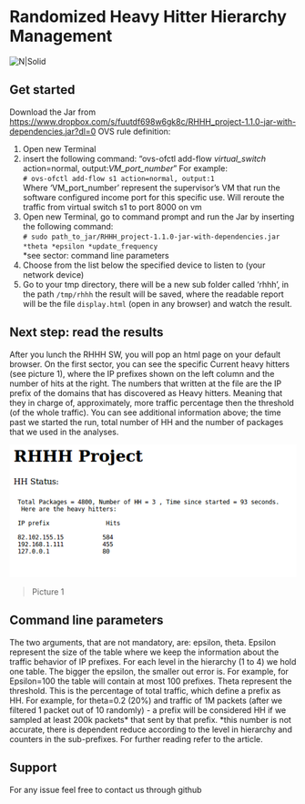 # Randomized Heavy Hitter Hierarchy Management

![N|Solid](https://cdn2.hubspot.net/hubfs/486579/lp/academy/sniffer.png)

## Get started
Download the Jar from https://www.dropbox.com/s/fuutdf698w6gk8c/RHHH_project-1.1.0-jar-with-dependencies.jar?dl=0
OVS rule definition:
1.	Open new Terminal
2.	insert the following command: “ovs-ofctl add-flow *virtual_switch* action=normal, output:*VM_port_number*”
For example: 
<br/>```# ovs-ofctl add-flow s1 action=normal, output:1 ``` <br/>
Where ‘VM_port_number’ represent the supervisor’s VM that run the software configured income port for this specific use.
Will reroute the traffic from virtual switch s1 to port 8000 on vm
3.	Open new Terminal, go to command prompt and run the Jar by inserting the following command: 
<br/>```# sudo path_to_jar/RHHH_project-1.1.0-jar-with-dependencies.jar *theta *epsilon *update_frequency ```<br/>
*see sector: command line parameters
4.	Choose from the list below the specified device to listen to (your network device)
5.	Go to your tmp directory, there will be a new sub folder called ‘rhhh’, in the path ```/tmp/rhhh``` the result will be saved, where the readable report will be the file ```display.html``` (open in any browser) and watch the result.

## Next step: read the results
After you lunch the RHHH SW, you will pop an html page on your default browser.
On the first sector, you can see the specific Current heavy hitters (see picture 1), where the IP prefixes shown on the left column and the number of hits at the right. The numbers that written at the file are the IP prefix of the domains that has discovered as Heavy hitters. Meaning that they in charge of, approximately, more traffic percentage then the threshold (of the whole traffic). 
You can see additional information above; the time past we started the run, total number of HH and the number of packages that we used in the analyses. 

![Image](./RHHH_log.png)
>Picture 1

## Command line parameters
The two arguments, that are not mandatory, are: epsilon, theta. 
Epsilon represent the size of the table where we keep the information about the traffic behavior of IP prefixes. For each level in the hierarchy (1 to 4) we hold one table. The bigger the epsilon, the smaller out error is. For example, for Epsilon=100 the table will contain at most 100 prefixes. 
Theta represent the threshold. This is the percentage of total traffic, which define a prefix as HH. For example, for theta=0.2 (20%) and traffic of 1M packets (after we filtered 1 packet out of 10 randomly) - a prefix will be considered HH if we sampled at least 200k packets* that sent by that prefix.
*this number is not accurate, there is dependent reduce according to the level in hierarchy and counters in the sub-prefixes. For further reading refer to the article. 
## Support 
For any issue feel free to contact us through github

